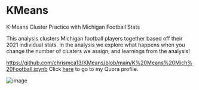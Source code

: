 # KMeans
K-Means Cluster Practice with Michigan Football Stats

This analysis clusters Michigan football players together based off their 2021 individual stats. In the analysis we explore what happens when you change the number of clusters we assign, and learnings from the analysis!

https://github.com/chrismca13/KMeans/blob/main/K%20Means%20Mich%20Football.ipynb
Click [here](https://github.com/chrismca13/KMeans/blob/main/K%20Means%20Mich%20Football.ipynb) to go to my Quora profile. 

![image](https://user-images.githubusercontent.com/40841565/150388681-a7515684-f0a6-44b5-8bfa-f4487c5e9e82.png)
